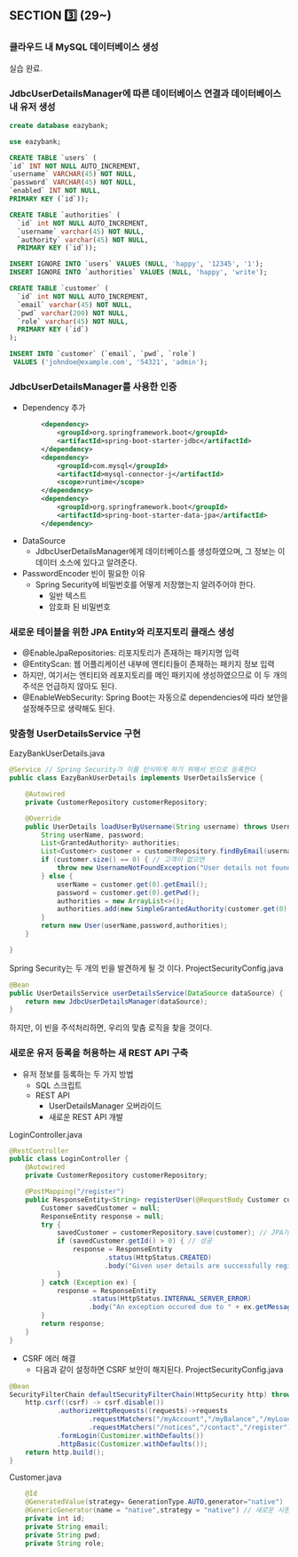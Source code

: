 ## SECTION 3️⃣ (29~)

### 클라우드 내 MySQL 데이터베이스 생성
실습 완료.

### JdbcUserDetailsManager에 따른 데이터베이스 연결과 데이터베이스 내 유저 생성
```sql
create database eazybank;

use eazybank;

CREATE TABLE `users` (
`id` INT NOT NULL AUTO_INCREMENT,
`username` VARCHAR(45) NOT NULL,
`password` VARCHAR(45) NOT NULL,
`enabled` INT NOT NULL,
PRIMARY KEY (`id`));

CREATE TABLE `authorities` (
  `id` int NOT NULL AUTO_INCREMENT,
  `username` varchar(45) NOT NULL,
  `authority` varchar(45) NOT NULL,
  PRIMARY KEY (`id`));

INSERT IGNORE INTO `users` VALUES (NULL, 'happy', '12345', '1');
INSERT IGNORE INTO `authorities` VALUES (NULL, 'happy', 'write');

CREATE TABLE `customer` (
  `id` int NOT NULL AUTO_INCREMENT,
  `email` varchar(45) NOT NULL,
  `pwd` varchar(200) NOT NULL,
  `role` varchar(45) NOT NULL,
  PRIMARY KEY (`id`)
);

INSERT INTO `customer` (`email`, `pwd`, `role`)
 VALUES ('johndoe@example.com', '54321', 'admin');
```

### JdbcUserDetailsManager를 사용한 인증
- Dependency 추가
```xml
		<dependency>
			<groupId>org.springframework.boot</groupId>
			<artifactId>spring-boot-starter-jdbc</artifactId>
		</dependency>
		<dependency>
			<groupId>com.mysql</groupId>
			<artifactId>mysql-connector-j</artifactId>
			<scope>runtime</scope>
		</dependency>
		<dependency>
			<groupId>org.springframework.boot</groupId>
			<artifactId>spring-boot-starter-data-jpa</artifactId>
		</dependency>
```

- DataSource
  - JdbcUserDetailsManager에게 데이터베이스를 생성하였으며, 그 정보는 이 데이터 소스에 있다고 알려준다.
- PasswordEncoder 빈이 필요한 이유
  - Spring Security에 비밀번호를 어떻게 저장했는지 알려주어야 한다.
    - 일반 텍스트
    - 암호화 된 비밀번호

### 새로운 테이블을 위한 JPA Entity와 리포지토리 클래스 생성
- @EnableJpaRepositories: 리포지토리가 존재하는 패키지명 입력
- @EntityScan: 웹 어플리케이션 내부에 엔티티들이 존재하는 패키지 정보 입력
- 하지만, 여기서는 엔티티와 레포지토리를 메인 패키지에 생성하였으므로 이 두 개의 주석은 언급하지 않아도 된다.
- @EnableWebSecurity: Spring Boot는 자동으로 dependencies에 따라 보안을 설정해주므로 생략해도 된다.

### 맞춤형 UserDetailsService 구현
EazyBankUserDetails.java
```java
@Service // Spring Security가 이를 인식하게 하기 위해서 빈으로 등록한다
public class EazyBankUserDetails implements UserDetailsService {

    @Autowired
    private CustomerRepository customerRepository;

    @Override
    public UserDetails loadUserByUsername(String username) throws UsernameNotFoundException {
        String userName, password;
        List<GrantedAuthority> authorities;
        List<Customer> customer = customerRepository.findByEmail(username); // 아이디가 곧 이메일
        if (customer.size() == 0) { // 고객이 없으면
            throw new UsernameNotFoundException("User details not found for the user : " + username);
        } else {
            userName = customer.get(0).getEmail();
            password = customer.get(0).getPwd();
            authorities = new ArrayList<>();
            authorities.add(new SimpleGrantedAuthority(customer.get(0).getRole()));
        }
        return new User(userName,password,authorities);
    }

}
```
Spring Security는 두 개의 빈을 발견하게 될 것 이다.
ProjectSecurityConfig.java
```java
@Bean
public UserDetailsService userDetailsService(DataSource dataSource) {
    return new JdbcUserDetailsManager(dataSource);
}
```
하지만, 이 빈을 주석처리하면, 우리의 맞춤 로직을 찾을 것이다.

### 새로운 유저 등록을 허용하는 새 REST API 구축
- 유저 정보를 등록하는 두 가지 방법
  - SQL 스크립트
  - REST API
    - UserDetailsManager 오버라이드
    - 새로운 REST API 개발

LoginController.java
```java
@RestController
public class LoginController {
    @Autowired
    private CustomerRepository customerRepository;

    @PostMapping("/register")
    public ResponseEntity<String> registerUser(@RequestBody Customer customer) {
        Customer savedCustomer = null;
        ResponseEntity response = null;
        try {
            savedCustomer = customerRepository.save(customer); // JPA가 자동으로 저장
            if (savedCustomer.getId() > 0) { // 성공
                response = ResponseEntity
                        .status(HttpStatus.CREATED)
                        .body("Given user details are successfully registered");
            }
        } catch (Exception ex) {
            response = ResponseEntity
                    .status(HttpStatus.INTERNAL_SERVER_ERROR)
                    .body("An exception occured due to " + ex.getMessage());
        }
        return response;
    }
}
```

- CSRF 에러 해결
  - 다음과 같이 설정하면 CSRF 보안이 해지된다.
ProjectSecurityConfig.java
```java
@Bean
SecurityFilterChain defaultSecurityFilterChain(HttpSecurity http) throws Exception {
    http.csrf((csrf) -> csrf.disable())
            .authorizeHttpRequests((requests)->requests
                    .requestMatchers("/myAccount","/myBalance","/myLoans","/myCards").authenticated()
                    .requestMatchers("/notices","/contact","/register").permitAll())
            .formLogin(Customizer.withDefaults())
            .httpBasic(Customizer.withDefaults());
    return http.build();
}
```

Customer.java
```java
    @Id
    @GeneratedValue(strategy= GenerationType.AUTO,generator="native")
    @GenericGenerator(name = "native",strategy = "native") // 새로운 시퀀스 수를 생성하는 일을 데이터베이스에게 맡긴다
    private int id;
    private String email;
    private String pwd;
    private String role;
```